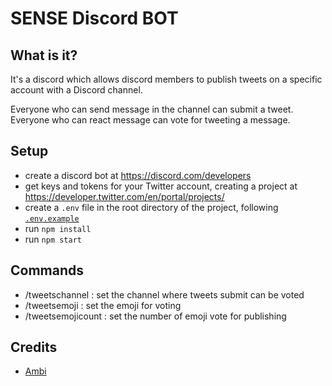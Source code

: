 # SENSE Discord BOT

## What is it?

It's a discord which allows discord members to publish tweets on a specific account with a Discord channel.

Everyone who can send message in the channel can submit a tweet.
Everyone who can react message can vote for tweeting a message.

## Setup

- create a discord bot at https://discord.com/developers
- get keys and tokens for your Twitter account, creating a project at https://developer.twitter.com/en/portal/projects/
- create a `.env` file in the root directory of the project, following [`.env.example`]()
- run `npm install`
- run `npm start`

## Commands

- /tweetschannel <channel>: set the channel where tweets submit can be voted
- /tweetsemoji <emoji>: set the emoji for voting
- /tweetsemojicount <count>: set the number of emoji vote for publishing

## Credits

- [Ambi](https://github.com/ptlc8)